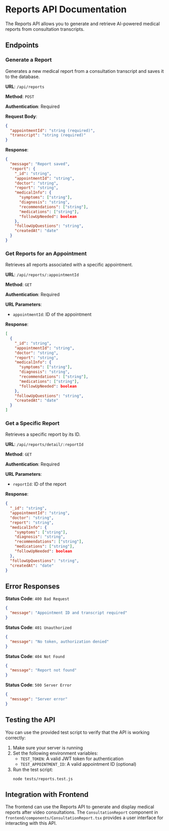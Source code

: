 # Reports API Documentation

The Reports API allows you to generate and retrieve AI-powered medical reports from consultation transcripts.

## Endpoints

### Generate a Report

Generates a new medical report from a consultation transcript and saves it to the database.

**URL**: `/api/reports`

**Method**: `POST`

**Authentication**: Required

**Request Body**:

```json
{
  "appointmentId": "string (required)",
  "transcript": "string (required)"
}
```

**Response**:

```json
{
  "message": "Report saved",
  "report": {
    "_id": "string",
    "appointmentId": "string",
    "doctor": "string",
    "report": "string",
    "medicalInfo": {
      "symptoms": ["string"],
      "diagnosis": "string",
      "recommendations": ["string"],
      "medications": ["string"],
      "followUpNeeded": boolean
    },
    "followUpQuestions": "string",
    "createdAt": "date"
  }
}
```

### Get Reports for an Appointment

Retrieves all reports associated with a specific appointment.

**URL**: `/api/reports/:appointmentId`

**Method**: `GET`

**Authentication**: Required

**URL Parameters**:

- `appointmentId`: ID of the appointment

**Response**:

```json
[
  {
    "_id": "string",
    "appointmentId": "string",
    "doctor": "string",
    "report": "string",
    "medicalInfo": {
      "symptoms": ["string"],
      "diagnosis": "string",
      "recommendations": ["string"],
      "medications": ["string"],
      "followUpNeeded": boolean
    },
    "followUpQuestions": "string",
    "createdAt": "date"
  }
]
```

### Get a Specific Report

Retrieves a specific report by its ID.

**URL**: `/api/reports/detail/:reportId`

**Method**: `GET`

**Authentication**: Required

**URL Parameters**:

- `reportId`: ID of the report

**Response**:

```json
{
  "_id": "string",
  "appointmentId": "string",
  "doctor": "string",
  "report": "string",
  "medicalInfo": {
    "symptoms": ["string"],
    "diagnosis": "string",
    "recommendations": ["string"],
    "medications": ["string"],
    "followUpNeeded": boolean
  },
  "followUpQuestions": "string",
  "createdAt": "date"
}
```

## Error Responses

**Status Code**: `400 Bad Request`

```json
{
  "message": "Appointment ID and transcript required"
}
```

**Status Code**: `401 Unauthorized`

```json
{
  "message": "No token, authorization denied"
}
```

**Status Code**: `404 Not Found`

```json
{
  "message": "Report not found"
}
```

**Status Code**: `500 Server Error`

```json
{
  "message": "Server error"
}
```

## Testing the API

You can use the provided test script to verify that the API is working correctly:

1. Make sure your server is running
2. Set the following environment variables:
   - `TEST_TOKEN`: A valid JWT token for authentication
   - `TEST_APPOINTMENT_ID`: A valid appointment ID (optional)
3. Run the test script:
   ```
   node tests/reports.test.js
   ```

## Integration with Frontend

The frontend can use the Reports API to generate and display medical reports after video consultations. The `ConsultationReport` component in `frontend/components/ConsultationReport.tsx` provides a user interface for interacting with this API.
